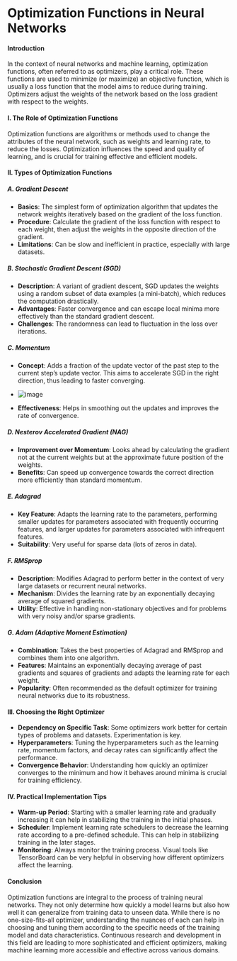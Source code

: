 # Optimization Functions in Neural Networks

#### Introduction
In the context of neural networks and machine learning, optimization functions, often referred to as optimizers, play a critical role. These functions are used to minimize (or maximize) an objective function, which is usually a loss function that the model aims to reduce during training. Optimizers adjust the weights of the network based on the loss gradient with respect to the weights.

#### I. The Role of Optimization Functions
Optimization functions are algorithms or methods used to change the attributes of the neural network, such as weights and learning rate, to reduce the losses. Optimization influences the speed and quality of learning, and is crucial for training effective and efficient models.

#### II. Types of Optimization Functions

##### A. Gradient Descent
- **Basics**: The simplest form of optimization algorithm that updates the network weights iteratively based on the gradient of the loss function.
- **Procedure**: Calculate the gradient of the loss function with respect to each weight, then adjust the weights in the opposite direction of the gradient.
- **Limitations**: Can be slow and inefficient in practice, especially with large datasets.

##### B. Stochastic Gradient Descent (SGD)
- **Description**: A variant of gradient descent, SGD updates the weights using a random subset of data examples (a mini-batch), which reduces the computation drastically.
- **Advantages**: Faster convergence and can escape local minima more effectively than the standard gradient descent.
- **Challenges**: The randomness can lead to fluctuation in the loss over iterations.

##### C. Momentum
- **Concept**: Adds a fraction of the update vector of the past step to the current step’s update vector. This aims to accelerate SGD in the right direction, thus leading to faster converging.
- ![image](https://github.com/user-attachments/assets/92ba2472-3f69-4f17-98e3-cb35788d042b)

- **Effectiveness**: Helps in smoothing out the updates and improves the rate of convergence.

##### D. Nesterov Accelerated Gradient (NAG)
- **Improvement over Momentum**: Looks ahead by calculating the gradient not at the current weights but at the approximate future position of the weights.
- **Benefits**: Can speed up convergence towards the correct direction more efficiently than standard momentum.

##### E. Adagrad
- **Key Feature**: Adapts the learning rate to the parameters, performing smaller updates for parameters associated with frequently occurring features, and larger updates for parameters associated with infrequent features.
- **Suitability**: Very useful for sparse data (lots of zeros in data).

##### F. RMSprop
- **Description**: Modifies Adagrad to perform better in the context of very large datasets or recurrent neural networks.
- **Mechanism**: Divides the learning rate by an exponentially decaying average of squared gradients.
- **Utility**: Effective in handling non-stationary objectives and for problems with very noisy and/or sparse gradients.

##### G. Adam (Adaptive Moment Estimation)
- **Combination**: Takes the best properties of Adagrad and RMSprop and combines them into one algorithm.
- **Features**: Maintains an exponentially decaying average of past gradients and squares of gradients and adapts the learning rate for each weight.
- **Popularity**: Often recommended as the default optimizer for training neural networks due to its robustness.

#### III. Choosing the Right Optimizer
- **Dependency on Specific Task**: Some optimizers work better for certain types of problems and datasets. Experimentation is key.
- **Hyperparameters**: Tuning the hyperparameters such as the learning rate, momentum factors, and decay rates can significantly affect the performance.
- **Convergence Behavior**: Understanding how quickly an optimizer converges to the minimum and how it behaves around minima is crucial for training efficiency.

#### IV. Practical Implementation Tips
- **Warm-up Period**: Starting with a smaller learning rate and gradually increasing it can help in stabilizing the training in the initial phases.
- **Scheduler**: Implement learning rate schedulers to decrease the learning rate according to a pre-defined schedule. This can help in stabilizing training in the later stages.
- **Monitoring**: Always monitor the training process. Visual tools like TensorBoard can be very helpful in observing how different optimizers affect the learning.

#### Conclusion
Optimization functions are integral to the process of training neural networks. They not only determine how quickly a model learns but also how well it can generalize from training data to unseen data. While there is no one-size-fits-all optimizer, understanding the nuances of each can help in choosing and tuning them according to the specific needs of the training model and data characteristics. Continuous research and development in this field are leading to more sophisticated and efficient optimizers, making machine learning more accessible and effective across various domains.
